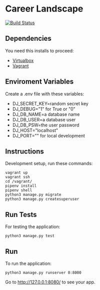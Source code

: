 # Career Landscape

[![Build Status](https://travis-ci.com/xpeppers/career-landscape.svg?branch=master)](https://travis-ci.com/xpeppers/career-landscape)

## Dependencies

You need this installs to proceed:

- [Virtualbox](https://www.virtualbox.org/)
- [Vagrant](https://www.vagrantup.com/)

## Enviroment Variables

Create a .env file with these variables:

- DJ_SECRET_KEY=random secret key
- DJ_DEBUG="1" for True or "0"
- DJ_DB_NAME=a database name
- DJ_DB_USER=a database user
- DJ_DB_PSW=the user password
- DJ_HOST="localhost"
- DJ_PORT="" for local development

## Instructions

Development setup, run these commands:

```
vagrant up
vagrant ssh
cd /vagrant/
pipenv install
pipenv shell
python3 manage.py migrate
python3 manage.py createsuperuser
```

## Run Tests

For testing the application:

```
python3 manage.py test
```


## Run

To run the application:

```
python3 manage.py runserver 0:8000
```

Go to http://127.0.0.1:8080/ to see your app.
